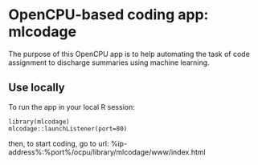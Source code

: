 OpenCPU-based coding app: mlcodage
====================
  
The purpose of this OpenCPU app is to help automating the task of code assignment to discharge summaries using machine learning.  

Use locally
-----------

To run the app in your local R session:

    library(mlcodage)
	mlcodage::launchListener(port=80)

then, to start coding, go to url: %ip-address%:%port%/ocpu/library/mlcodage/www/index.html

